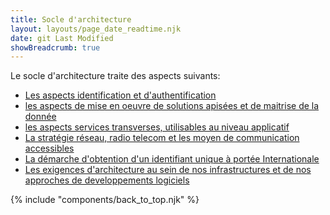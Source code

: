 ```yaml
---
title: Socle d'architecture
layout: layouts/page_date_readtime.njk
date: git Last Modified
showBreadcrumb: true
---
```


Le socle d'architecture traite des aspects suivants:
- [Les aspects identification et d'authentification](../1-contexte-utilisateur/0-introduction/)
- [les aspects de mise en oeuvre de solutions apisées et de maitrise de la donnée](../2-donnees-et-api/0-introduction/)
- [les aspects services transverses, utilisables au niveau applicatif](../3-services-applicatifs/introduction/)
- [La stratégie réseau, radio telecom et les moyen de communication accessibles](../5-strategie-reseau-radio-telecom-et-moyens-de-communication/strategie-reseau/)
- [La démarche d'obtention d'un identifiant unique à portée Internationale](../6-enregistrement-d-un-element-au-registre-des-identites-a-visee-internationale/identifiants-uniques/)
- [Les exigences d'architecture au sein de nos infrastructures et de nos approches de developpements logiciels](../4-exigences-d-architecture/sommaire/)


{% include "components/back_to_top.njk" %}